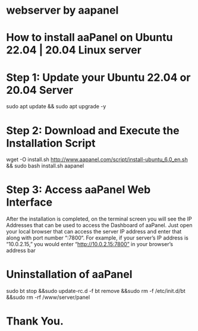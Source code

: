 # webserver by aapanel

# How to install aaPanel on Ubuntu 22.04 | 20.04 Linux server

# Step 1: Update your Ubuntu 22.04 or 20.04 Server

sudo apt update && sudo apt upgrade -y

# Step 2: Download and Execute the Installation Script

wget -O install.sh http://www.aapanel.com/script/install-ubuntu_6.0_en.sh && sudo bash install.sh aapanel

# Step 3: Access aaPanel Web Interface

After the installation is completed, on the terminal screen you will see the IP Addresses that can be used to access the Dashboard of aaPanel. Just open your local browser that can access the server IP address and enter that along with port number “:7800“. For example, if your server’s IP address is “10.0.2.15,” you would enter “http://10.0.2.15:7800” in your browser’s address bar

# Uninstallation of aaPanel

sudo bt stop &&sudo update-rc.d -f bt remove &&sudo rm -f /etc/init.d/bt &&sudo rm -rf /www/server/panel

# Thank You.
